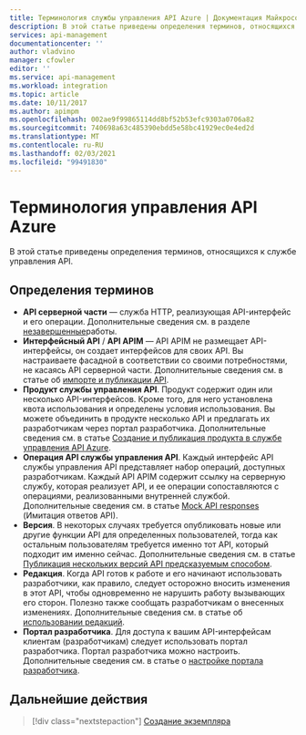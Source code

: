 ```yaml
---
title: Терминология службы управления API Azure | Документация Майкрософт
description: В этой статье приведены определения терминов, относящихся к службе управления API.
services: api-management
documentationcenter: ''
author: vladvino
manager: cfowler
editor: ''
ms.service: api-management
ms.workload: integration
ms.topic: article
ms.date: 10/11/2017
ms.author: apimpm
ms.openlocfilehash: 002ae9f99865114dd8bf52b53efc9303a0706a82
ms.sourcegitcommit: 740698a63c485390ebdd5e58bc41929ec0e4ed2d
ms.translationtype: MT
ms.contentlocale: ru-RU
ms.lasthandoff: 02/03/2021
ms.locfileid: "99491830"
---
```

# <a name="azure-api-management-terminology"></a>Терминология управления API Azure

В этой статье приведены определения терминов, относящихся к службе управления API.

## <a name="term-definitions"></a>Определения терминов

* **API серверной части** — служба HTTP, реализующая API-интерфейс и его операции. Дополнительные сведения см. в разделе [незавершенные](backends.md)работы.
* **Интерфейсный API** / **API APIM** — API APIM не размещает API-интерфейсы, он создает интерфейсов для своих API. Вы настраиваете фасадной в соответствии со своими потребностями, не касаясь API серверной части. Дополнительные сведения см. в статье об [импорте и публикации API](import-and-publish.md).
* **Продукт службы управления API**. Продукт содержит один или несколько API-интерфейсов. Кроме того, для него установлена квота использования и определены условия использования. Вы можете объединить в продукте несколько API и предлагать их разработчикам через портал разработчика. Дополнительные сведения см. в статье [Создание и публикация продукта в службе управления API Azure](api-management-howto-add-products.md).
* **Операция API службы управления API**. Каждый интерфейс API службы управления API представляет набор операций, доступных разработчикам. Каждый API APIM содержит ссылку на серверную службу, которая реализует API, и ее операции сопоставляются с операциями, реализованными внутренней службой. Дополнительные сведения см. в статье [Mock API responses](mock-api-responses.md) (Имитация ответов API).
* **Версия**. В некоторых случаях требуется опубликовать новые или другие функции API для определенных пользователей, тогда как остальным пользователям требуется именно тот API, который подходит им именно сейчас. Дополнительные сведения см. в статье [Публикация нескольких версий API предсказуемым способом](api-management-get-started-publish-versions.md).
* **Редакция**. Когда API готов к работе и его начинают использовать разработчики, как правило, следует осторожно вносить изменения в этот API, чтобы одновременно не нарушить работу вызывающих его сторон. Полезно также сообщать разработчикам о внесенных изменениях. Дополнительные сведения см. в статье об [использовании редакций](api-management-get-started-revise-api.md).
* **Портал разработчика**. Для доступа к вашим API-интерфейсам клиентам (разработчикам) следует использовать портал разработчика. Портал разработчика можно настроить. Дополнительные сведения см. в статье о [настройке портала разработчика](api-management-customize-styles.md).

## <a name="next-steps"></a>Дальнейшие действия

> [!div class="nextstepaction"]
> [Создание экземпляра](get-started-create-service-instance.md)

